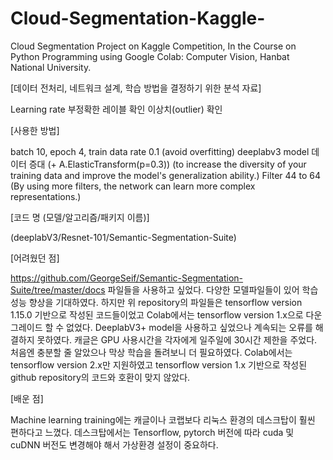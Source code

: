# Cloud-Segmentation-Kaggle-
Cloud Segmentation Project on Kaggle Competition, In the Course on Python Programming using Google Colab: Computer Vision, Hanbat National University.


[데이터 전처리, 네트워크 설계, 학습 방법을 결정하기 위한 분석 자료]

Learning rate
부정확한 레이블 확인
이상치(outlier) 확인


[사용한 방법]

batch 10, epoch 4, train data rate 0.1 (avoid overfitting)
deeplabv3 model
데이터 증대 (+ A.ElasticTransform(p=0.3)) (to increase the diversity of your training data and improve the model's generalization ability.)
Filter 44 to 64 (By using more filters, the network can learn more complex representations.)



[코드 명 (모델/알고리즘/패키지 이름)]

(deeplabV3/Resnet-101/Semantic-Segmentation-Suite)



[어려웠던 점]

https://github.com/GeorgeSeif/Semantic-Segmentation-Suite/tree/master/docs 파일들을 사용하고 싶었다. 다양한 모델파일들이 있어 학습 성능 향상을 기대하였다. 하지만 위 repository의 파일들은 tensorflow version 1.15.0 기반으로 작성된 코드들이었고 Colab에서는 tensorflow version 1.x으로 다운그레이드 할 수 없었다. 
DeeplabV3+ model을 사용하고 싶었으나 계속되는 오류를 해결하지 못하였다.
캐글은 GPU 사용시간을 각자에게 일주일에 30시간 제한을 주었다. 처음엔 충분할 줄 알았으나 막상 학습을 돌려보니 더 필요하였다.
Colab에서는 tensorflow version 2.x만 지원하였고 tensorflow version 1.x 기반으로 작성된 github repository의 코드와 호환이 맞지 않았다. 

[배운 점]

Machine learning training에는 캐글이나 코랩보다 리눅스 환경의 데스크탑이 훨씬 편하다고 느꼈다.
데스크탑에서는 Tensorflow, pytorch 버전에 따라 cuda 및 cuDNN 버전도 변경해야 해서 가상환경 설정이 중요하다.
